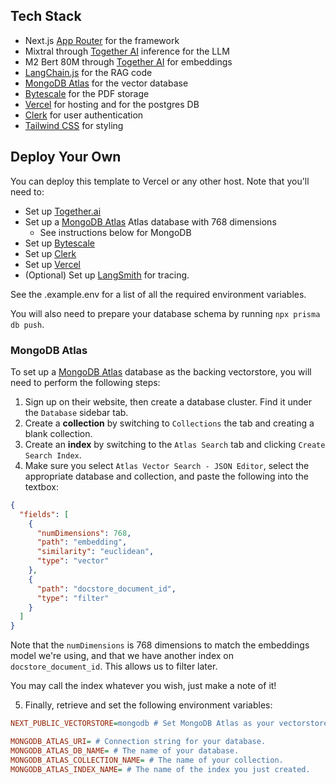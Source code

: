 

## Tech Stack

- Next.js [App Router](https://nextjs.org/docs/app) for the framework
- Mixtral through [Together AI](https://dub.sh/together-ai) inference for the LLM
- M2 Bert 80M through [Together AI](https://dub.sh/together-ai) for embeddings
- [LangChain.js](https://js.langchain.com/docs/get_started/introduction/) for the RAG code
- [MongoDB Atlas](https://www.mongodb.com/atlas/database) for the vector database
- [Bytescale](https://www.bytescale.com/) for the PDF storage
- [Vercel](https://vercel.com/) for hosting and for the postgres DB
- [Clerk](https://clerk.dev/) for user authentication
- [Tailwind CSS](https://tailwindcss.com/) for styling

## Deploy Your Own

You can deploy this template to Vercel or any other host. Note that you'll need to:

- Set up [Together.ai](https://dub.sh/together-ai/)
- Set up a [MongoDB Atlas](https://www.mongodb.com/atlas/database) Atlas database with 768 dimensions
  - See instructions below for MongoDB
- Set up [Bytescale](https://www.bytescale.com/)
- Set up [Clerk](https://clerk.dev/)
- Set up [Vercel](https://vercel.com/)
- (Optional) Set up [LangSmith](https://smith.langchain.com/) for tracing.

See the .example.env for a list of all the required environment variables.

You will also need to prepare your database schema by running `npx prisma db push`.

### MongoDB Atlas

To set up a [MongoDB Atlas](https://www.mongodb.com/atlas/database) database as the backing vectorstore, you will need to perform the following steps:

1. Sign up on their website, then create a database cluster. Find it under the `Database` sidebar tab.
2. Create a **collection** by switching to `Collections` the tab and creating a blank collection.
3. Create an **index** by switching to the `Atlas Search` tab and clicking `Create Search Index`.
4. Make sure you select `Atlas Vector Search - JSON Editor`, select the appropriate database and collection, and paste the following into the textbox:

```json
{
  "fields": [
    {
      "numDimensions": 768,
      "path": "embedding",
      "similarity": "euclidean",
      "type": "vector"
    },
    {
      "path": "docstore_document_id",
      "type": "filter"
    }
  ]
}
```

Note that the `numDimensions` is 768 dimensions to match the embeddings model we're using, and that we have another index on `docstore_document_id`. This allows us to filter later.

You may call the index whatever you wish, just make a note of it!

5. Finally, retrieve and set the following environment variables:

```ini
NEXT_PUBLIC_VECTORSTORE=mongodb # Set MongoDB Atlas as your vectorstore

MONGODB_ATLAS_URI= # Connection string for your database.
MONGODB_ATLAS_DB_NAME= # The name of your database.
MONGODB_ATLAS_COLLECTION_NAME= # The name of your collection.
MONGODB_ATLAS_INDEX_NAME= # The name of the index you just created.
```
